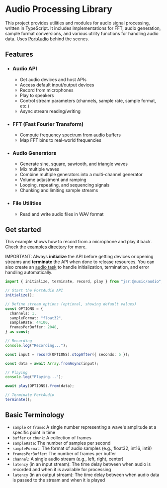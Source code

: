 # Audio Processing Library

This project provides utilities and modules for audio signal processing, written in TypeScript. It includes implementations for FFT, audio generation, sample format conversions, and various utility functions for handling audio data. Uses [PortAudio](https://www.portaudio.com/) behind the scenes.

## Features

- ### Audio API
  - Get audio devices and host APIs
  - Access default input/output devices
  - Record from microphones
  - Play to speakers
  - Control stream parameters (channels, sample rate, sample format, etc.)
  - Async stream reading/writing

- ### FFT (Fast Fourier Transform)
  - Compute frequency spectrum from audio buffers
  - Map FFT bins to real-world frequencies

- ### Audio Generators
  - Generate sine, square, sawtooth, and triangle waves
  - Mix multiple waves
  - Combine multiple generators into a multi-channel generator
  - Volume adjustment and ramping
  - Looping, repeating, and sequencing signals
  - Chunking and limiting sample streams

- ### File Utilities
  - Read and write audio files in WAV format

## Get started
This example shows how to record from a microphone and play it back. Check the [examples directory](./examples) for more. 

IMPORTANT: Always **initialize** the API before getting devices or opening streams and **terminate** the API when done to release resources. You can also create an [audio task](./examples/task.ts) to handle initialization, termination, and error handling automatically.

```typescript
import { initialize, terminate, record, play } from "jsr:@music/audio";

// Start the PortAudio API
initialize();

// Define stream options (optional, showing default values)
const OPTIONS = {
  channels: 1,
  sampleFormat: "float32",
  sampleRate: 44100,
  framesPerBuffer: 2048,
} as const;

// Recording
console.log("Recording...");

const input = record(OPTIONS).stopAfter({ seconds: 5 });

const data = await Array.fromAsync(input);

// Playing
console.log("Playing...");

await play(OPTIONS).from(data);

// Terminate PortAudio
terminate();
```

## Basic Terminology
- `sample` or `frame`: A single number representing a wave's amplitude at a specific point in time
- `buffer` or `chunk`: A collection of frames
- `sampleRate`: The number of samples per second
- `sampleFormat`: The format of audio samples (e.g., float32, int16, int8)
- `framesPerBuffer`: The number of frames per buffer
- `channel`: A single audio stream (e.g., left, right, center)
- `latency` (in an input stream): The time delay between when audio is recorded and when it is available for processing
- `latency` (in an output stream): The time delay between when audio data is passed to the stream and when it is played






